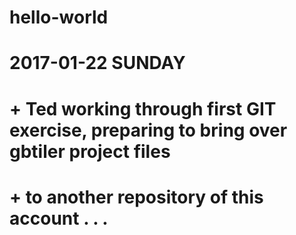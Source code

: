 # hello-world
# 2017-01-22 SUNDAY
#  +  Ted working through first GIT exercise, preparing to bring over gbtiler project files
#  +  to another repository of this account . . . 
